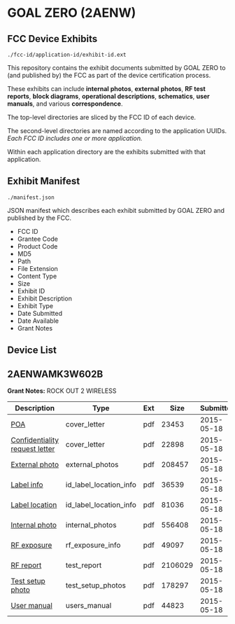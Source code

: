 # GOAL ZERO (2AENW)
## FCC Device Exhibits

```
./fcc-id/application-id/exhibit-id.ext
```

This repository contains the exhibit documents submitted by GOAL ZERO to (and published by) the FCC as part of the device certification process.

These exhibits can include **internal photos**, **external photos**, **RF test reports**, **block diagrams**, **operational descriptions**, **schematics**, **user manuals**, and various **correspondence**.

The top-level directories are sliced by the FCC ID of each device.

The second-level directories are named according to the application UUIDs. *Each FCC ID includes one or more application.*

Within each application directory are the exhibits submitted with that application. 

## Exhibit Manifest

```
./manifest.json
```

JSON manifest which describes each exhibit submitted by GOAL ZERO and published by the FCC.

- FCC ID
- Grantee Code
- Product Code
- MD5
- Path
- File Extension
- Content Type
- Size
- Exhibit ID
- Exhibit Description
- Exhibit Type
- Date Submitted
- Date Available
- Grant Notes

## Device List
## 2AENWAMK3W602B
**Grant Notes:** ROCK OUT 2 WIRELESS

| Description | Type | Ext | Size | Submitted | Available |
| ----------- | ---- | --- | ---- | --------- | --------- |
| [POA](2AENWAMK3W602B/e7387c45d00188b28930d9e590d2149b/2618041.pdf) | cover_letter | pdf | 23453 | 2015-05-18 | 2015-05-18 |
| [Confidentiality request letter](2AENWAMK3W602B/e7387c45d00188b28930d9e590d2149b/2618042.pdf) | cover_letter | pdf | 22898 | 2015-05-18 | 2015-05-18 |
| [External photo](2AENWAMK3W602B/e7387c45d00188b28930d9e590d2149b/2618049.pdf) | external_photos | pdf | 208457 | 2015-05-18 | 2015-05-18 |
| [Label info](2AENWAMK3W602B/e7387c45d00188b28930d9e590d2149b/2618050.pdf) | id_label_location_info | pdf | 36539 | 2015-05-18 | 2015-05-18 |
| [Label location](2AENWAMK3W602B/e7387c45d00188b28930d9e590d2149b/2618051.pdf) | id_label_location_info | pdf | 81036 | 2015-05-18 | 2015-05-18 |
| [Internal photo](2AENWAMK3W602B/e7387c45d00188b28930d9e590d2149b/2618052.pdf) | internal_photos | pdf | 556408 | 2015-05-18 | 2015-05-18 |
| [RF exposure](2AENWAMK3W602B/e7387c45d00188b28930d9e590d2149b/2618046.pdf) | rf_exposure_info | pdf | 49097 | 2015-05-18 | 2015-05-18 |
| [RF report](2AENWAMK3W602B/e7387c45d00188b28930d9e590d2149b/2618047.pdf) | test_report | pdf | 2106029 | 2015-05-18 | 2015-05-18 |
| [Test setup photo](2AENWAMK3W602B/e7387c45d00188b28930d9e590d2149b/2618048.pdf) | test_setup_photos | pdf | 178297 | 2015-05-18 | 2015-05-18 |
| [User manual](2AENWAMK3W602B/e7387c45d00188b28930d9e590d2149b/2618053.pdf) | users_manual | pdf | 44823 | 2015-05-18 | 2015-05-18 |
